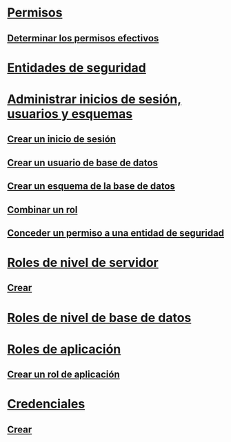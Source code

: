 # [Permisos](getting-started-with-database-engine-permissions.md)  
## [Determinar los permisos efectivos](determining-effective-database-engine-permissions.md)  
# [Entidades de seguridad](principals-database-engine.md)  
# [Administrar inicios de sesión, usuarios y esquemas](managing-logins-users-and-schemas-how-to-topics.md)  
## [Crear un inicio de sesión](create-a-login.md)  
## [Crear un usuario de base de datos](create-a-database-user.md)  
## [Crear un esquema de la base de datos](create-a-database-schema.md)  
## [Combinar un rol](join-a-role.md)  
## [Conceder un permiso a una entidad de seguridad](grant-a-permission-to-a-principal.md)  
# [Roles de nivel de servidor](server-level-roles.md)  
## [Crear](create-a-server-role.md)  
# [Roles de nivel de base de datos](database-level-roles.md)  
# [Roles de aplicación](application-roles.md)  
## [Crear un rol de aplicación](create-an-application-role.md)  
# [Credenciales](credentials-database-engine.md)  
## [Crear](create-a-credential.md)  
